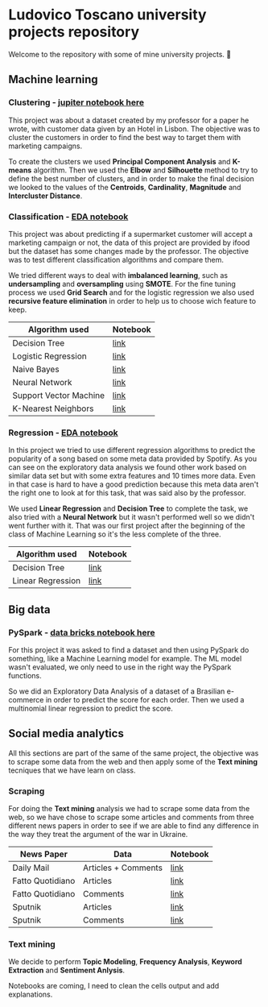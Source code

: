 # Ludovico Toscano university projects repository
Welcome to the repository with some of mine university projects. 👋

## Machine learning
### Clustering - [jupiter notebook here](https://github.com/ludotosk/university-projects/blob/main/machine-learning/project3/Project%203%20.ipynb)

This project was about a dataset created by my professor for a paper he wrote, with customer data given by an Hotel in Lisbon. The objective was to cluster the customers in order to find the best way to target them with marketing campaigns.

To create the clusters we used **Principal Component Analysis** and **K-means** algorithm. Then we used the **Elbow** and **Silhouette** method to try to define the best number of clusters, and in order to make the final decision we looked to the values of the **Centroids**, **Cardinality**, **Magnitude** and **Intercluster Distance**.

### Classification - [EDA notebook](https://github.com/ludotosk/university-projects/blob/main/machine-learning/project2/Project2-README.ipynb)

This project was about predicting if a supermarket customer will accept a marketing campaign or not, the data of this project are provided by ifood but the dataset has some changes made by the professor. The objective was to test different classification algorithms and compare them. 

We tried different ways to deal with **imbalanced learning**, such as **undersampling** and **oversampling** using **SMOTE**. For the fine tuning process we used **Grid Search** and for the logistic regression we also used **recursive feature elimination** in order to help us to choose wich feature to keep.

| Algorithm used         | Notebook                                                                                                                                 |
|------------------------|-----------------------------------------------------------------------------------------------------------------------------------------------|
| Decision Tree          | [link](https://github.com/ludotosk/university-projects/blob/main/machine-learning/project2/Project2-%20DT.ipynb)                              |
| Logistic Regression    | [link](https://github.com/ludotosk/university-projects/blob/main/machine-learning/project2/Project2-%20Logistic%20Regression.ipynb)           |
| Naive Bayes            | [link](https://github.com/ludotosk/university-projects/blob/main/machine-learning/project2/Project2-%20Na%C3%AFve%20Bayes%20Classifier.ipynb) |
| Neural Network         | [link](https://github.com/ludotosk/university-projects/blob/main/machine-learning/project2/Project2-%20Neural%20Network.ipynb)                |
| Support Vector Machine | [link](https://github.com/ludotosk/university-projects/blob/main/machine-learning/project2/Project2-%20SVM.ipynb)                             |
| K-Nearest Neighbors    | [link](https://github.com/ludotosk/university-projects/blob/main/machine-learning/project2/Project2-%20KNN.ipynb)                             |

### Regression - [EDA notebook](https://github.com/ludotosk/university-projects/blob/main/machine-learning/project1/Data_preparation_and_exploration_group_E.ipynb)

In this project we tried to use different regression algorithms to predict the popularity of a song based on some meta data provided by Spotify. As you can see on the exploratory data analysis we found other work based on similar data set but with some extra features and 10 times more data. Even in that case is hard to have a good prediction because this meta data aren't the right one to look at for this task, that was said also by the professor.

We used **Linear Regression** and **Decision Tree** to complete the task, we also tried with a **Neural Network** but it wasn't performed well so we didn't went further with it. That was our first project after the beginning of the class of Machine Learning so it's the less complete of the three.

| Algorithm used    | Notebook                                                                                                |
|-------------------|--------------------------------------------------------------------------------------------------------------|
| Decision Tree     | [link](https://github.com/ludotosk/university-projects/blob/main/machine-learning/project1/DT_Group_E.ipynb) |
| Linear Regression | [link](https://github.com/ludotosk/university-projects/blob/main/machine-learning/project1/LR_Group_E.ipynb) |

## Big data
### PySpark - [data bricks notebook here](https://databricks-prod-cloudfront.cloud.databricks.com/public/4027ec902e239c93eaaa8714f173bcfc/8951170136253674/4022108160822800/7461935275397430/latest.html)

For this project it was asked to find a dataset and then using PySpark do something, like a Machine Learning model for example. The ML model wasn't evaluated, we only need to use in the right way the PySpark functions.

So we did an Exploratory Data Analysis of a dataset of a Brasilian e-commerce in order to predict the score for each order. Then we used a multinomial linear regression to predict the score.

## Social media analytics

All this sections are part of the same of the same project, the objective was to scrape some data from the web and then apply some of the **Text mining** tecniques that we have learn on class.

### Scraping

For doing the **Text mining** analysis we had to scrape some data from the web, so we have chose to scrape some articles and comments from three different news papers in order to see if we are able to find any difference in the way they treat the argument of the war in Ukraine.

| News Paper       | Data                | Notebook                                                                                                                       |
|------------------|---------------------|--------------------------------------------------------------------------------------------------------------------------------|
| Daily Mail       | Articles + Comments | [link](https://github.com/ludotosk/university-projects/blob/main/social-media-analytics/dailymail/daily_mail.ipynb)            |
| Fatto Quotidiano | Articles            | [link](https://github.com/ludotosk/university-projects/blob/main/social-media-analytics/fatto-quotidiano/scraper_falso.ipynb)  |
| Fatto Quotidiano | Comments            | [link](https://github.com/ludotosk/university-projects/blob/main/social-media-analytics/fatto-quotidiano/comments_falso.ipynb) |
| Sputnik          | Articles            | [link](https://github.com/ludotosk/university-projects/blob/main/social-media-analytics/sputnik/sputnik.ipynb)                 |
| Sputnik          | Comments            | [link](https://github.com/ludotosk/university-projects/blob/main/social-media-analytics/sputnik/CreateCommentDSsputnik.ipynb)  |

### Text mining

We decide to perform **Topic Modeling**, **Frequency Analysis**, **Keyword Extraction** and **Sentiment Anlysis**.

Notebooks are coming, I need to clean the cells output and add explanations.
